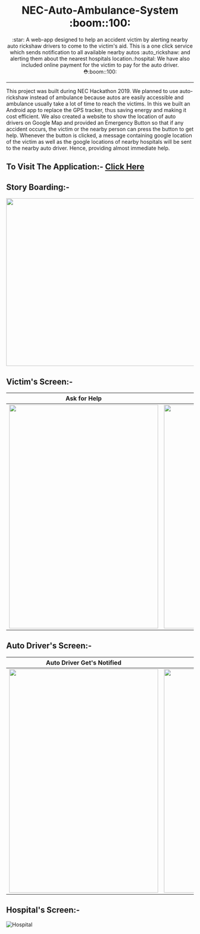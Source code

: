 
  <h1 align="center"> NEC-Auto-Ambulance-System :boom::100:</h1>
  <p align="center">
    :star: A web-app designed to help an accident victim by alerting nearby auto rickshaw drivers to come to the victim's aid. This is a one click service which sends notification to all available nearby autos :auto_rickshaw: and alerting them about the nearest hospitals location.:hospital: We have also included online payment for the victim to pay for the auto driver.⛑️:boom::100:

  </p>

****

This project was built during NEC Hackathon 2019. We planned to use auto-rickshaw instead of ambulance because autos are easily accessible and ambulance usually take a lot of time to reach the victims. In this we built an Android app to replace the GPS tracker, thus saving energy and making it cost efficient. We also created a website to show the location of auto drivers on Google Map and provided an Emergency Button so that if any accident occurs, the victim or the nearby person can press the button to get help. Whenever the button is clicked, a message containing google location of the victim as well as the google locations of nearby hospitals will be sent to the nearby auto driver. Hence, providing almost immediate help.

## To Visit The Application:- [Click Here](http://www1.necautoambulance.in/?tm=1&subid4=1684492465.0468800000&kw=Emergency+Auto+Ambulance+service&KW1=NEC%20Auto%20Ambulance%20System&KW2=Road%20Accident%20Assistance%20Service&KW3=Personal%20Accident%20Insurance&KW4=Mobile%20Ambulance%20Service&searchbox=0&domainname=0&backfill=0)

## Story Boarding:- 


<p align="center">
  <img width="900" height="450" src="https://github.com/Akash-goyal-github/NEC-Auto-Ambulance-System/blob/master/Story%20Boarding%20Of%20NEC%20Auto%20Ambulance%20System.PNG"></img>
</p>

## Victim's Screen:-


Ask for Help             |  Help is on the way
:-------------------------:|:-------------------------:
<img width="400" height="600" src="https://github.com/Akash-goyal-github/NEC-Auto-Ambulance-System/blob/master/Road%20Accident%20victim's%20Screens/0.%20Ask%20for%20Help.PNG"></img> | <img width="400" height="600" src="https://github.com/Akash-goyal-github/NEC-Auto-Ambulance-System/blob/master/Road%20Accident%20victim's%20Screens/8.%20Auto%20Driver%20Accept's%20Request.PNG"></img>

## Auto Driver's Screen:-


Auto Driver Get's Notified             |  Direction to the hospital
:-------------------------:|:-------------------------:
<img width="400" height="600" src="https://github.com/Akash-goyal-github/NEC-Auto-Ambulance-System/blob/master/Auto%20Driver%20Screens/1.%20Auto%20driver%20get's%20notification%20and%20click%20on%20link.png"></img> | <img width="400" height="600" src="https://github.com/Akash-goyal-github/NEC-Auto-Ambulance-System/blob/master/Auto%20Driver%20Screens/5.%20After%20picking%20up%20the%20victim%20showing%20Direction%20towards%20the%20hospital.png"></img>

## Hospital's Screen:-


![Hospital](https://github.com/Akash-goyal-github/NEC-Auto-Ambulance-System/blob/master/Hospital's%20Screen/1.%20Confirm%20whether%20Auto%20driver%20Dropped%20Patient%20or%20not.jpeg)


